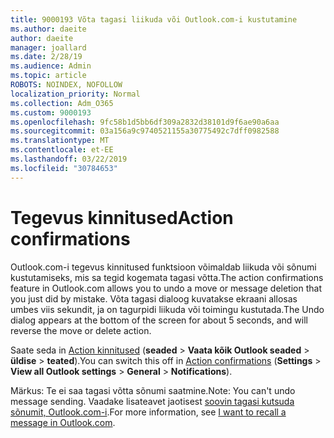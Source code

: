```yaml
---
title: 9000193 Võta tagasi liikuda või Outlook.com-i kustutamine
ms.author: daeite
author: daeite
manager: joallard
ms.date: 2/28/19
ms.audience: Admin
ms.topic: article
ROBOTS: NOINDEX, NOFOLLOW
localization_priority: Normal
ms.collection: Adm_O365
ms.custom: 9000193
ms.openlocfilehash: 9fc58b1d5bb6df309a2832d38101d9f6ae90a6aa
ms.sourcegitcommit: 03a156a9c9740521155a30775492c7dff0982588
ms.translationtype: MT
ms.contentlocale: et-EE
ms.lasthandoff: 03/22/2019
ms.locfileid: "30784653"
---
```

# <a name="action-confirmations"></a><span data-ttu-id="90ee6-102">Tegevus kinnitused</span><span class="sxs-lookup"><span data-stu-id="90ee6-102">Action confirmations</span></span>

<span data-ttu-id="90ee6-103">Outlook.com-i tegevus kinnitused funktsioon võimaldab liikuda või sõnumi kustutamiseks, mis sa tegid kogemata tagasi võtta.</span><span class="sxs-lookup"><span data-stu-id="90ee6-103">The action confirmations feature in Outlook.com allows you to undo a move or message deletion that you just did by mistake.</span></span> <span data-ttu-id="90ee6-104">Võta tagasi dialoog kuvatakse ekraani allosas umbes viis sekundit, ja on tagurpidi liikuda või toimingu kustutada.</span><span class="sxs-lookup"><span data-stu-id="90ee6-104">The Undo dialog appears at the bottom of the screen for about 5 seconds, and will reverse the move or delete action.</span></span>

<span data-ttu-id="90ee6-105">Saate seda in [Action kinnitused](https://outlook.live.com/mail/options/general/notifications) (**seaded** > **Vaata kõik Outlook seaded** > **üldise** > **teated**).</span><span class="sxs-lookup"><span data-stu-id="90ee6-105">You can switch this off in [Action confirmations](https://outlook.live.com/mail/options/general/notifications) (**Settings** > **View all Outlook settings** > **General** > **Notifications**).</span></span>

<span data-ttu-id="90ee6-106">Märkus: Te ei saa tagasi võtta sõnumi saatmine.</span><span class="sxs-lookup"><span data-stu-id="90ee6-106">Note: You can't undo message sending.</span></span> <span data-ttu-id="90ee6-107">Vaadake lisateavet jaotisest [soovin tagasi kutsuda sõnumit, Outlook.com-i](https://support.office.com/article/c069ddde-5282-4085-8f4c-d7b133324f8a).</span><span class="sxs-lookup"><span data-stu-id="90ee6-107">For more information, see [I want to recall a message in Outlook.com](https://support.office.com/article/c069ddde-5282-4085-8f4c-d7b133324f8a).</span></span>